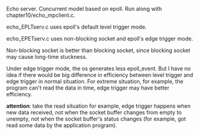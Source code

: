 Echo server. Concurrent model based on epoll. Run along with chapter10/echo_mpclient.c.

echo_EPLTserv.c uses epoll's default level trigger mode.

echo_EPETserv.c uses non-blocking socket and epoll's edge trigger mode.

Non-blocking socket is better than blocking socket, since blocking socket may cause long-time stuckness.

Under edge trigger mode, the os generates less epoll_event. But I have no idea if there would be big difference in efficiency between level trigger and edge trigger in normal situation. For extreme situation, for example, the program can't read the data in time, edge trigger may have better efficiency.

**attention**: take the read situation for example, edge trigger happens when new data received, not when the socket buffer changes from empty to unempty, not when the socket buffer's status changes (for example, got read some data by the application program).